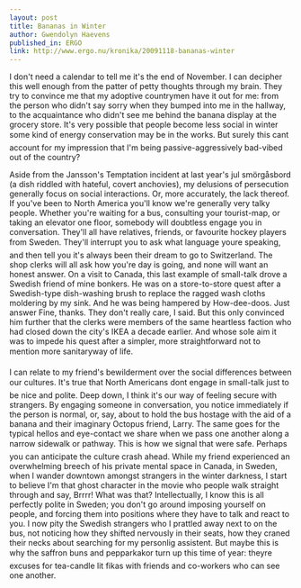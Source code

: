 ```yaml
---
layout: post
title: Bananas in Winter
author: Gwendolyn Haevens
published_in: ERGO
link: http://www.ergo.nu/kronika/20091118-bananas-winter
---
```

I don't need a calendar to tell me it's the end of November. I can decipher this well enough from the patter of petty thoughts through my brain. <!--more-->
They try to convince me that my adoptive countrymen have it out for me: from the person who didn't say sorry when they bumped into me in the hallway, to the acquaintance who didn't see me behind the banana display at the grocery store. It's very possible that people become less social in winter some kind of energy conservation may be in the works. But surely this cant account for my impression that I'm being passive-aggressively bad-vibed out of the country?

Aside from the Jansson's Temptation incident at last year's jul smörgåsbord (a dish riddled with hateful, covert anchovies), my delusions of persecution generally focus on social interactions. Or, more accurately, the lack thereof. If you've been to North America you'll know we're generally very talky people. Whether you're waiting for a bus, consulting your tourist-map, or taking an elevator one floor, somebody will doubtless engage you in conversation. They'll all have relatives, friends, or favourite hockey players from Sweden. They'll interrupt you to ask what language youre speaking, and then tell you it's always been their dream to go to Switzerland. The shop clerks will all ask how you're day is going, and none will want an honest answer.
On a visit to Canada, this last example of small-talk drove a Swedish friend of mine bonkers. He was on a store-to-store quest after a Swedish-type dish-washing brush to replace the ragged wash cloths moldering by my sink. And he was being hampered by How-dee-doos. Just answer Fine, thanks. They don't really care, I said. But this only convinced him further that the clerks were members of the same heartless faction who had closed down the city's IKEA a decade earlier. And whose sole aim it was to impede his quest after a simpler, more straightforward not to mention more sanitaryway of life.

I can relate to my friend's bewilderment over the social differences between our cultures. It's true that North Americans dont engage in small-talk just to be nice and polite. Deep down, I think it's our way of feeling secure with strangers. By engaging someone in conversation, you notice immediately if the person is normal, or, say, about to hold the bus hostage with the aid of a banana and their imaginary Octopus friend, Larry. The same goes for the typical hellos and eye-contact we share when we pass one another along a narrow sidewalk or pathway. This is how we signal that were safe.
Perhaps you can anticipate the culture crash ahead. While my friend experienced an overwhelming breech of his private mental space in Canada, in Sweden, when I wander downtown amongst strangers in the winter darkness, I start to believe I'm that ghost character in the movie who people walk straight through and say, Brrrr! What was that? Intellectually, I know this is all perfectly polite in Sweden; you don't go around imposing yourself on people, and forcing them into positions where they have to talk and react to you. I now pity the Swedish strangers who I prattled away next to on the bus, not noticing how they shifted nervously in their seats, how they craned their necks about searching for my personlig assistent. But maybe this is why the saffron buns and pepparkakor turn up this time of year: theyre excuses for tea-candle lit fikas with friends and co-workers who can see one another.
